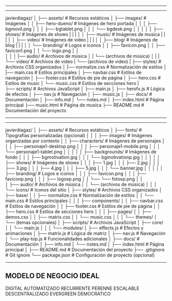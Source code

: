 
-----------------------------------------
-----------------------------------------

javierdiagaz/
│
├── assets/                  # Recursos estáticos
│   ├── images/              # Imágenes 
│   │   ├── hero-dueno/      # Imágenes de hero portada
│   │   │   ├── bgmovil.png
│   │   │   ├── bgtablet.png
│   │   │   └── bgdesk.png
│   │   │
│   │   ├── shows/           # Imágenes de shows
|   |   |
│   │   ├── music/           # Imágenes de musica
|   |   |
│   │   ├── video/           # Imágenes de video
|   |   |
│   │   ├── blog/           # Imágenes de blog
|   |   |
│   │   └── branding/        # Logos e iconos
│   │       ├── favicon.png
│   │       ├── favicon1.png
│   │       └── logo.png
│   │   
│   │
│   |── audio/               # Archivos de música
│   |   └── (archivos de música)
│   |
|   └── video/               # Archivos de video
|       └── (archivos de video)
|
├── styles/              # Archivos CSS organizados
│   |── normalize.css    # Normalización de estilos
│   |── main.css         # Estilos principales
│   ├── navbar.css       # Estilos de navegación
│   ├── footer.css       # Estilos de pie de página
│   ├── hero.css         # Estilos de music
│   └── music.css        # Estilos de secciones hero
|           
├── scripts/                 # Archivos JavaScript
│   ├── main.js
│   ├── herofx.js        # Lógica de efectos
│   ├── nav.js           # Navegación
│   ├── music.js 
│
├── docs/                    # Documentación
│   ├── info.md
│   └── notes.md
│
├── index.html               # Página principal
├── music.html               # Página de musica
├── README.md                # Documentación del proyecto


------------------------------------------
---------------------------------------


javierdiagaz/
│
├── assets/                  # Recursos estáticos
│   ├── fonts/               # Tipografías personalizadas (opcional)
│   │
│   ├── images/              # Imágenes organizadas por contexto
│   │   ├── characters/      # Imágenes de personajes
│   │   │   ├── personaje1-desktop.png
│   │   │   ├── personaje1-mobile.png
│   │   │   └── personaje1-tablet.png
│   │   │
│   │   ├── backgrounds/     # Imágenes de fondo
│   │   │   ├── bgmotivation.jpg
│   │   │   └── bgmotivationp.jpg
│   │   │
│   │   ├── shows/           # Imágenes de shows
│   │   │   ├── 1.jpg
│   │   │   ├── 2.jpg
│   │   │   ├── 3.jpg
│   │   │   ├── 4.jpg
│   │   │   ├── 5.jpg
│   │   │   └── banner.jpg
│   │   │
│   │   ├── branding/        # Logos e iconos
│   │   │   ├── favicon.png
│   │   │   ├── faviconp.png
│   │   │   ├── logoxp.png
│   │   └── └── fotoxp.png
│   │   
│   ├── audio/               # Archivos de música
│   │   └── (archivos de música)
│   │
│   └── icons/               # Iconos del sitio
│
├── styles/                  # Archivos CSS organizados
│   ├── base/
│   │   ├── normalize.css    # Normalización de estilos
│   │   └── main.css         # Estilos principales
│   │
│   ├── components/
│   │   ├── navbar.css       # Estilos de navegación
│   │   ├── footer.css       # Estilos de pie de página
│   │   ├── hero.css       # Estilos de secciones hero
│   │
│   ├── pages/
│   │   ├── demos.css
│   │   ├── matrix.css
│   │   └── music.css
│   │
│   └── themes/
│       └── (temas opcionales)
│
├── scripts/                 # Archivos JavaScript
│   ├── core/
│   │   └── main.js
│   │
│   └── modules/
│       ├── effects.js       # Efectos y animaciones
│       ├── matrix.js        # Lógica de matriz
│       ├── nav.js           # Navegación
│       └── play-top.js      # Funcionalidades adicionales
│
├── docs/                    # Documentación
│   ├── info.md
│   └── notes.md
│
├── index.html               # Página principal
│
├── README.md                # Documentación del proyecto
├── .gitignore               # Git ignore
└── package.json             # Configuración de proyecto (opcional)


--------------------------------------------
MODELO DE NEGOCIO IDEAL 
--------------------------------------------
DIGITAL
AUTOMATIZADO
RECURRENTE
PERENNE
ESCALABLE
DESCENTRALIZADO
EVERGREEN
DEMOCRATICO

